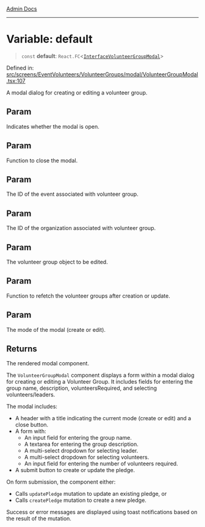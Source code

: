 [Admin Docs](/)

***

# Variable: default

> `const` **default**: `React.FC`\<[`InterfaceVolunteerGroupModal`](screens\EventVolunteers\VolunteerGroups\modal\VolunteerGroupModal\README\interfaces\InterfaceVolunteerGroupModal.md)\>

Defined in: [src/screens/EventVolunteers/VolunteerGroups/modal/VolunteerGroupModal.tsx:107](https://github.com/PalisadoesFoundation/talawa-admin/blob/main/src/screens/EventVolunteers/VolunteerGroups/modal/VolunteerGroupModal.tsx#L107)

A modal dialog for creating or editing a volunteer group.

## Param

Indicates whether the modal is open.

## Param

Function to close the modal.

## Param

The ID of the event associated with volunteer group.

## Param

The ID of the organization associated with volunteer group.

## Param

The volunteer group object to be edited.

## Param

Function to refetch the volunteer groups after creation or update.

## Param

The mode of the modal (create or edit).

## Returns

The rendered modal component.

The `VolunteerGroupModal` component displays a form within a modal dialog for creating or editing a Volunteer Group.
It includes fields for entering the group name, description, volunteersRequired, and selecting volunteers/leaders.

The modal includes:
- A header with a title indicating the current mode (create or edit) and a close button.
- A form with:
  - An input field for entering the group name.
  - A textarea for entering the group description.
  - A multi-select dropdown for selecting leader.
  - A multi-select dropdown for selecting volunteers.
  - An input field for entering the number of volunteers required.
- A submit button to create or update the pledge.

On form submission, the component either:
- Calls `updatePledge` mutation to update an existing pledge, or
- Calls `createPledge` mutation to create a new pledge.

Success or error messages are displayed using toast notifications based on the result of the mutation.
